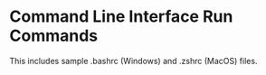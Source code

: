# Command Line Interface Run Commands

This includes sample .bashrc (Windows) and .zshrc (MacOS) files.
